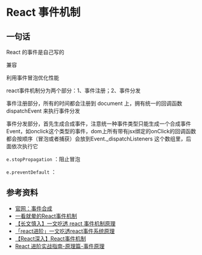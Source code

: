 # React 事件机制





## 一句话

React 的事件是自己写的

兼容

利用事件冒泡优化性能











react事件机制分为两个部分：1、事件注册；2、事件分发

事件注册部分，所有的时间都会注册到 document 上，拥有统一的回调函数dispatchEvent 来执行事件分发

事件分发部分，首先生成合成事件，注意统一种事件类型只能生成一个合成事件Event，如onclick这个类型的事件，dom上所有带有jsx绑定的onClick的回调函数都会按顺序（冒泡或者捕获）会放到Event._dispatchListeners 这个数组里，后面依次执行它







`e.stopPropagation` ：阻止冒泡

`e.preventDefault` ：







## 参考资料

- [官网：事件合成](https://zh-hans.reactjs.org/docs/events.html#gatsby-focus-wrapper)
- [一看就晕的React事件机制](https://zhuanlan.zhihu.com/p/35468208)
- [【长文慎入】一文吃透 react 事件机制原理](https://mp.weixin.qq.com/s?__biz=MzIxNjgwMDIzMA==&mid=2247484257&idx=1&sn=eb61917284de8d9ff28009087256e7c3&chksm=9782cde8a0f544fe83b9bc4e8fbfd9cd1ccacbd2da513423e148fdf879cf2d6da0fcb0033ccf&mpshare=1&scene=1&srcid=0928H2hAMnVEnL0XcSEBDWZK&sharer_sharetime=1569627030109&sharer_shareid=778ad5bf3b27e0078eb105d7277263f6#rd)
- [「react进阶」一文吃透react事件系统原理](https://mp.weixin.qq.com/s/sMaY0_D6wFeh6BZIP5KCpA)
- [【React深入】React事件机制](https://juejin.cn/post/6844903790198571021)
- [React 进阶实战指南-原理篇-事件原理](https://juejin.cn/book/6945998773818490884/section/6959723748450631694)

